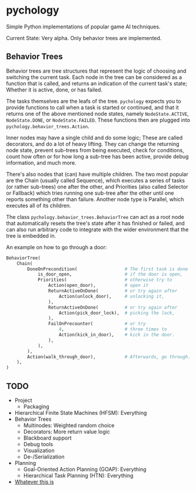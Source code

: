pychology
=========

Simple Python implementations of popular game AI techniques.

Current State: Very alpha. Only behavior trees are implemented.


Behavior Trees
--------------

Behavior trees are tree structures that represent the logic of choosing
and switching the current task. Each node in the tree can be considered
as a function that is called, and returns an indication of the current
task's state; Whether it is active, done, or has failed.

The tasks themselves are the leafs of the tree. `pychology` expects you
to provide functions to call when a task is started or continued, and
that it returns one of the above mentioned node states, namely
`NodeState.ACTIVE`, `NodeState.DONE`, or `NodeState.FAILED`. These
functions then are plugged into `pychology.behavior_trees.Action`.

Inner nodes may have a single child and do some logic; These are
called decorators, and do a lot of heavy lifting. They can change the
returning node state, prevent sub-trees from being executed, check for
conditions, count how often or for how long a sub-tree has been active,
provide debug information, and much more.

There's also nodes that (can) have multiple children. The two most
popular are the Chain (usually called Sequence), which executes a series
of tasks (or rather sub-trees) one after the other, and Priorities (also
called Selector or Fallback) which tries running one sub-tree after the
other until one reports something other than failure. Another node type
is Parallel, which executes all of its children.

The class `pychology.behavior_trees.BehaviorTree` can act as a root node
that automatically resets the tree's state after it has finished or
failed, and can also run arbitrary code to integrate with the wider
environment that the tree is embedded in.

An example on how to go through a door:

```python
BehaviorTree(
    Chain(
        DoneOnPrecondition(                  # The first task is done
            is_door_open,                    # if the door is open,
            Priorities(                      # otherwise try to
                Action(open_door),           # open it
                ReturnActiveOnDone(          # or try again after
                    Action(unlock_door),     # unlocking it,
                ),
                ReturnActiveOnDone(          # or try again after
                    Action(pick_door_lock),  # picking the lock,
                ),
                FailOnPrecounter(            # or try
                    4,                       # three times to
                    Action(kick_in_door),    # kick in the door.
                ),
            ),
        ),
        Action(walk_through_door),           # Afterwards, go through.
    ),
)
```


TODO
----

* Project
  * Packaging
* Hierarchical Finite State Machines (HFSM): Everything
* Behavior Trees
  * Multinodes: Weighted random choice
  * Decorators: More return value logic
  * Blackboard support
  * Debug tools
  * Visualization
  * De-/Serialization
* Planning
  * Goal-Oriented Action Planning (GOAP): Everything
  * Hierarchical Task Planning (HTN): Everything
* [Whatever this is](https://www.youtube.com/watch?v=Z-xU96pAuqs)
